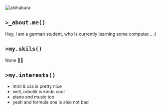 ![akihabara](https://i.imgur.com/OVSRUaI.jpg)
## `>_about.me()`

Hey, I am a german student, who is currently learning some computer... ;)

## `>my.skils()`

None 🤷‍♂️

## `>my.interests()`

- html & css is pretty nice
- well, robotik is kinda cool
- piano and music too
- yeah and formula one is also not bad

